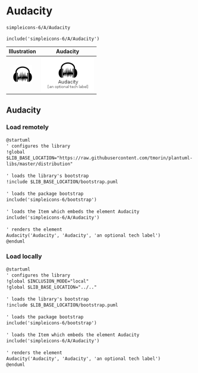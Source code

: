 # Audacity


```text
simpleicons-6/A/Audacity
```

```text
include('simpleicons-6/A/Audacity')
```



| Illustration | Audacity |
| :---: | :---: |
| ![illustration for Illustration](../../simpleicons-6/A/Audacity.png) | ![illustration for Audacity](../../simpleicons-6/A/Audacity.Local.png) |




## Audacity

### Load remotely
```plantuml
@startuml
' configures the library
!global $LIB_BASE_LOCATION="https://raw.githubusercontent.com/tmorin/plantuml-libs/master/distribution"

' loads the library's bootstrap
!include $LIB_BASE_LOCATION/bootstrap.puml

' loads the package bootstrap
include('simpleicons-6/bootstrap')

' loads the Item which embeds the element Audacity
include('simpleicons-6/A/Audacity')

' renders the element
Audacity('Audacity', 'Audacity', 'an optional tech label')
@enduml
```

### Load locally
```plantuml
@startuml
' configures the library
!global $INCLUSION_MODE="local"
!global $LIB_BASE_LOCATION="../.."

' loads the library's bootstrap
!include $LIB_BASE_LOCATION/bootstrap.puml

' loads the package bootstrap
include('simpleicons-6/bootstrap')

' loads the Item which embeds the element Audacity
include('simpleicons-6/A/Audacity')

' renders the element
Audacity('Audacity', 'Audacity', 'an optional tech label')
@enduml
```


